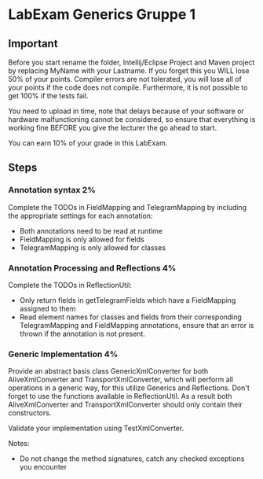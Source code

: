 # LabExam Generics Gruppe 1

## Important
Before you start rename the folder, Intellij/Eclipse Project and Maven project by replacing MyName with your Lastname. If you forget this you WILL lose 50% of your points. 
Compiler errors are not tolerated, you will lose all of your points if the code does not compile. Furthermore, it is not possible to get 100% if the tests fail.

You need to upload in time, note that delays because of your software or hardware malfunctioning cannot be considered, so ensure that everything is working fine BEFORE you give the lecturer the go ahead to start. 

You can earn 10% of your grade in this LabExam.

## Steps

### Annotation syntax 2%

Complete the TODOs in FieldMapping and TelegramMapping by including the appropriate settings for each annotation: 
- Both annotations need to be read at runtime
- FieldMapping is only allowed for fields
- TelegramMapping is only allowed for classes

### Annotation Processing and Reflections 4%

Complete the TODOs in ReflectionUtil: 
- Only return fields in getTelegramFields which have a FieldMapping assigned to them
- Read element names for classes and fields from their corresponding TelegramMapping and FieldMapping annotations, ensure that an error is thrown if the annotation is not present.

### Generic Implementation 4%

Provide an abstract basis class GenericXmlConverter for both AliveXmlConverter and TransportXmlConverter, which will perform all operations in a generic way, for this utilize Generics and Reflections. Don't forget to use the functions available in ReflectionUtil. As a result both AliveXmlConverter and TransportXmlConverter should only contain their constructors.

Validate your implementation using TestXmlConverter. 

Notes: 
- Do not change the method signatures, catch any checked exceptions you encounter